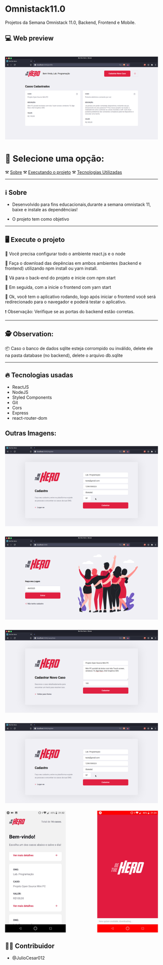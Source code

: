 # Omnistack11.0
Projetos da Semana Omnistack 11.0, Backend, Frontend e Mobile.

## 💻 Web preview

<h1 align="center">
    <img src="/screenshots/casoscadastrados.png">
</h1>

# 📄 Selecione uma opção:

⚒️ [Sobre](#-information_source)
⚒️ [Executando o projeto](#-execute-o-projeto)
⚒️ [Tecnologias Utilizadas](#-tecnologias-usadas)

---

## ℹ️  Sobre

- Desenvolvido para fins educacionais,durante a semana omnistack 11, baixe e instale as dependências!

- O projeto tem como objetivo

---

## 🖥️ Execute o projeto

🔲 Você precisa configurar todo o ambiente react.js e o node

🔲 Faça o download das depências em ambos ambientes (backend e frontend) utilizando npm install ou yarn install.

🔲 Vá para o back-end do projeto e inicie com npm start

🔲 Em seguida, com a inicie o frontend com yarn start 

🔲 Ok, você tem o aplicativo rodando, logo após iniciar o frontend você será redirecionado para o navegador e poderá testar o aplicativo.

❗ Observação: Verifique se as portas do backend estão corretas.

---

## 🕵️ Observation:

📦 Caso o banco de dados sqlite esteja corrompido ou inválido, delete ele na pasta database (no backend), delete o arquivo db.sqlite

---

## 🔥 Tecnologias usadas
- ReactJS
- NodeJS
- Styled Components
- Git
- Cors
- Express
- react-router-dom

<h2>Outras Imagens:<h2>

<h2 align="center">
    <img src="/screenshots/cadastro.png">
</h2>

<h2 align="center">
    <img src="/screenshots/login.png">
</h2>

<h2 align="center">
    <img src="/screenshots/novocaso.png">
</h2>

<h2 align="center">
    <img src="/screenshots/cadastro.png">
</h2>

<h5 align="left">
    <img src="/screenshots/mobilelistcasos.jpeg" height="400">
    <img src="/screenshots/initialmobile.jpeg" height="400" align="right">
</h5>

## 👨‍💻 Contribuidor
- @JulioCesar012
